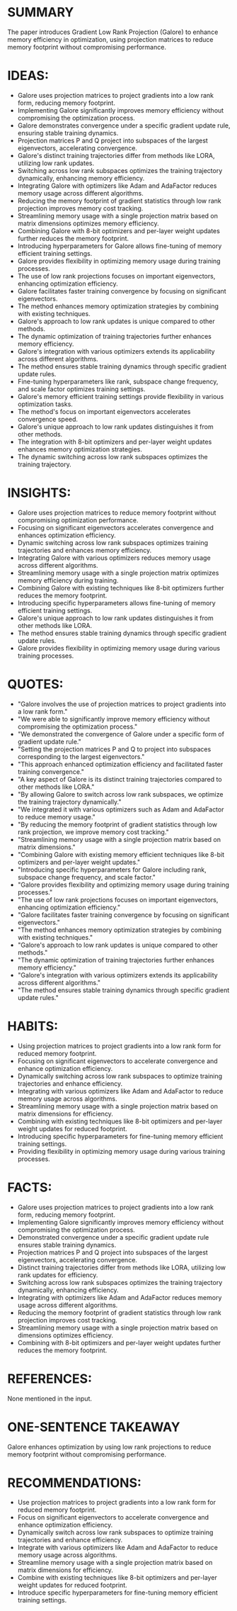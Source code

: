 # SUMMARY
The paper introduces Gradient Low Rank Projection (Galore) to enhance memory efficiency in optimization, using projection matrices to reduce memory footprint without compromising performance.

# IDEAS:
- Galore uses projection matrices to project gradients into a low rank form, reducing memory footprint.
- Implementing Galore significantly improves memory efficiency without compromising the optimization process.
- Galore demonstrates convergence under a specific gradient update rule, ensuring stable training dynamics.
- Projection matrices P and Q project into subspaces of the largest eigenvectors, accelerating convergence.
- Galore's distinct training trajectories differ from methods like LORA, utilizing low rank updates.
- Switching across low rank subspaces optimizes the training trajectory dynamically, enhancing memory efficiency.
- Integrating Galore with optimizers like Adam and AdaFactor reduces memory usage across different algorithms.
- Reducing the memory footprint of gradient statistics through low rank projection improves memory cost tracking.
- Streamlining memory usage with a single projection matrix based on matrix dimensions optimizes memory efficiency.
- Combining Galore with 8-bit optimizers and per-layer weight updates further reduces the memory footprint.
- Introducing hyperparameters for Galore allows fine-tuning of memory efficient training settings.
- Galore provides flexibility in optimizing memory usage during training processes.
- The use of low rank projections focuses on important eigenvectors, enhancing optimization efficiency.
- Galore facilitates faster training convergence by focusing on significant eigenvectors.
- The method enhances memory optimization strategies by combining with existing techniques.
- Galore's approach to low rank updates is unique compared to other methods.
- The dynamic optimization of training trajectories further enhances memory efficiency.
- Galore's integration with various optimizers extends its applicability across different algorithms.
- The method ensures stable training dynamics through specific gradient update rules.
- Fine-tuning hyperparameters like rank, subspace change frequency, and scale factor optimizes training settings.
- Galore's memory efficient training settings provide flexibility in various optimization tasks.
- The method's focus on important eigenvectors accelerates convergence speed.
- Galore's unique approach to low rank updates distinguishes it from other methods.
- The integration with 8-bit optimizers and per-layer weight updates enhances memory optimization strategies.
- The dynamic switching across low rank subspaces optimizes the training trajectory.

# INSIGHTS:
- Galore uses projection matrices to reduce memory footprint without compromising optimization performance.
- Focusing on significant eigenvectors accelerates convergence and enhances optimization efficiency.
- Dynamic switching across low rank subspaces optimizes training trajectories and enhances memory efficiency.
- Integrating Galore with various optimizers reduces memory usage across different algorithms.
- Streamlining memory usage with a single projection matrix optimizes memory efficiency during training.
- Combining Galore with existing techniques like 8-bit optimizers further reduces the memory footprint.
- Introducing specific hyperparameters allows fine-tuning of memory efficient training settings.
- Galore's unique approach to low rank updates distinguishes it from other methods like LORA.
- The method ensures stable training dynamics through specific gradient update rules.
- Galore provides flexibility in optimizing memory usage during various training processes.

# QUOTES:
- "Galore involves the use of projection matrices to project gradients into a low rank form."
- "We were able to significantly improve memory efficiency without compromising the optimization process."
- "We demonstrated the convergence of Galore under a specific form of gradient update rule."
- "Setting the projection matrices P and Q to project into subspaces corresponding to the largest eigenvectors."
- "This approach enhanced optimization efficiency and facilitated faster training convergence."
- "A key aspect of Galore is its distinct training trajectories compared to other methods like LORA."
- "By allowing Galore to switch across low rank subspaces, we optimize the training trajectory dynamically."
- "We integrated it with various optimizers such as Adam and AdaFactor to reduce memory usage."
- "By reducing the memory footprint of gradient statistics through low rank projection, we improve memory cost tracking."
- "Streamlining memory usage with a single projection matrix based on matrix dimensions."
- "Combining Galore with existing memory efficient techniques like 8-bit optimizers and per-layer weight updates."
- "Introducing specific hyperparameters for Galore including rank, subspace change frequency, and scale factor."
- "Galore provides flexibility and optimizing memory usage during training processes."
- "The use of low rank projections focuses on important eigenvectors, enhancing optimization efficiency."
- "Galore facilitates faster training convergence by focusing on significant eigenvectors."
- "The method enhances memory optimization strategies by combining with existing techniques."
- "Galore's approach to low rank updates is unique compared to other methods."
- "The dynamic optimization of training trajectories further enhances memory efficiency."
- "Galore's integration with various optimizers extends its applicability across different algorithms."
- "The method ensures stable training dynamics through specific gradient update rules."

# HABITS:
- Using projection matrices to project gradients into a low rank form for reduced memory footprint.
- Focusing on significant eigenvectors to accelerate convergence and enhance optimization efficiency.
- Dynamically switching across low rank subspaces to optimize training trajectories and enhance efficiency.
- Integrating with various optimizers like Adam and AdaFactor to reduce memory usage across algorithms.
- Streamlining memory usage with a single projection matrix based on matrix dimensions for efficiency.
- Combining with existing techniques like 8-bit optimizers and per-layer weight updates for reduced footprint.
- Introducing specific hyperparameters for fine-tuning memory efficient training settings.
- Providing flexibility in optimizing memory usage during various training processes.

# FACTS:
- Galore uses projection matrices to project gradients into a low rank form, reducing memory footprint.
- Implementing Galore significantly improves memory efficiency without compromising the optimization process.
- Demonstrated convergence under a specific gradient update rule ensures stable training dynamics.
- Projection matrices P and Q project into subspaces of the largest eigenvectors, accelerating convergence.
- Distinct training trajectories differ from methods like LORA, utilizing low rank updates for efficiency.
- Switching across low rank subspaces optimizes the training trajectory dynamically, enhancing efficiency.
- Integrating with optimizers like Adam and AdaFactor reduces memory usage across different algorithms.
- Reducing the memory footprint of gradient statistics through low rank projection improves cost tracking.
- Streamlining memory usage with a single projection matrix based on dimensions optimizes efficiency.
- Combining with 8-bit optimizers and per-layer weight updates further reduces the memory footprint.

# REFERENCES:
None mentioned in the input.

# ONE-SENTENCE TAKEAWAY
Galore enhances optimization by using low rank projections to reduce memory footprint without compromising performance.

# RECOMMENDATIONS:
- Use projection matrices to project gradients into a low rank form for reduced memory footprint.
- Focus on significant eigenvectors to accelerate convergence and enhance optimization efficiency.
- Dynamically switch across low rank subspaces to optimize training trajectories and enhance efficiency.
- Integrate with various optimizers like Adam and AdaFactor to reduce memory usage across algorithms.
- Streamline memory usage with a single projection matrix based on matrix dimensions for efficiency.
- Combine with existing techniques like 8-bit optimizers and per-layer weight updates for reduced footprint.
- Introduce specific hyperparameters for fine-tuning memory efficient training settings.